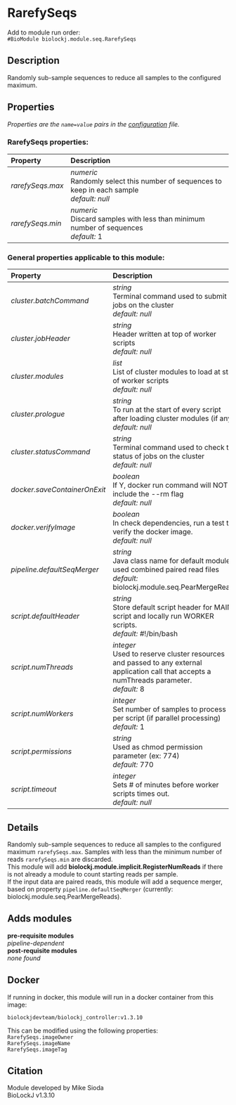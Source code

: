 # RarefySeqs
Add to module run order:                    
`#BioModule biolockj.module.seq.RarefySeqs`

## Description 
Randomly sub-sample sequences to reduce all samples to the configured maximum.

## Properties 
*Properties are the `name=value` pairs in the [configuration](../../../Configuration#properties) file.*                   

### RarefySeqs properties: 
| Property| Description |
| :--- | :--- |
| *rarefySeqs.max* | _numeric_ <br>Randomly select this number of sequences to keep in each sample<br>*default:*  *null* |
| *rarefySeqs.min* | _numeric_ <br>Discard samples with less than minimum number of sequences<br>*default:*  1 |

### General properties applicable to this module: 
| Property| Description |
| :--- | :--- |
| *cluster.batchCommand* | _string_ <br>Terminal command used to submit jobs on the cluster<br>*default:*  *null* |
| *cluster.jobHeader* | _string_ <br>Header written at top of worker scripts<br>*default:*  *null* |
| *cluster.modules* | _list_ <br>List of cluster modules to load at start of worker scripts<br>*default:*  *null* |
| *cluster.prologue* | _string_ <br>To run at the start of every script after loading cluster modules (if any)<br>*default:*  *null* |
| *cluster.statusCommand* | _string_ <br>Terminal command used to check the status of jobs on the cluster<br>*default:*  *null* |
| *docker.saveContainerOnExit* | _boolean_ <br>If Y, docker run command will NOT include the --rm flag<br>*default:*  *null* |
| *docker.verifyImage* | _boolean_ <br>In check dependencies, run a test to verify the docker image.<br>*default:*  *null* |
| *pipeline.defaultSeqMerger* | _string_ <br>Java class name for default module used combined paired read files<br>*default:*  biolockj.module.seq.PearMergeReads |
| *script.defaultHeader* | _string_ <br>Store default script header for MAIN script and locally run WORKER scripts.<br>*default:*  #!/bin/bash |
| *script.numThreads* | _integer_ <br>Used to reserve cluster resources and passed to any external application call that accepts a numThreads parameter.<br>*default:*  8 |
| *script.numWorkers* | _integer_ <br>Set number of samples to process per script (if parallel processing)<br>*default:*  1 |
| *script.permissions* | _string_ <br>Used as chmod permission parameter (ex: 774)<br>*default:*  770 |
| *script.timeout* | _integer_ <br>Sets # of minutes before worker scripts times out.<br>*default:*  *null* |

## Details 
Randomly sub-sample sequences to reduce all samples to the configured maximum `rarefySeqs.max`.  Samples with less than the minimum number of reads `rarefySeqs.min` are discarded.<br>This module will add **biolockj.module.implicit.RegisterNumReads** if there is not already a module to count starting reads per sample.<br>If the input data are paired reads, this module will add a sequence merger, based on property `pipeline.defaultSeqMerger` (currently: biolockj.module.seq.PearMergeReads).

## Adds modules 
**pre-requisite modules**                    
*pipeline-dependent*                   
**post-requisite modules**                    
*none found*                   

## Docker 
If running in docker, this module will run in a docker container from this image:<br>
```
biolockjdevteam/biolockj_controller:v1.3.10
```
This can be modified using the following properties:<br>
`RarefySeqs.imageOwner`<br>
`RarefySeqs.imageName`<br>
`RarefySeqs.imageTag`<br>

## Citation 
Module developed by Mike Sioda                   
BioLockJ v1.3.10

